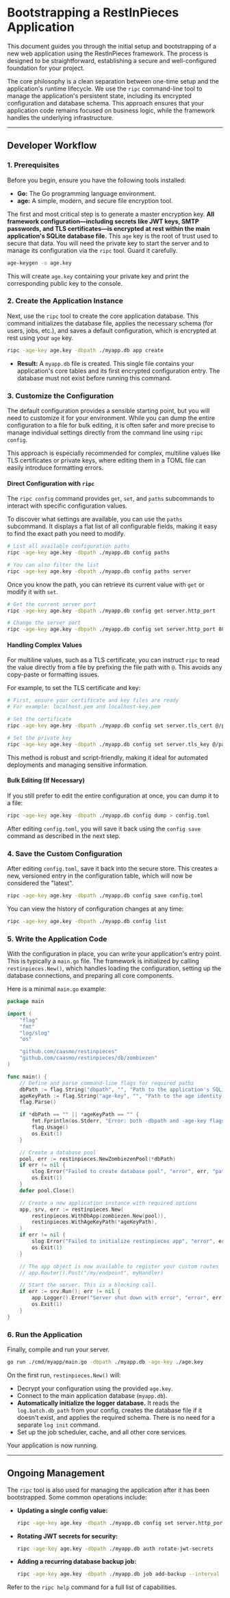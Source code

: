 # Bootstrapping a RestInPieces Application

This document guides you through the initial setup and bootstrapping of a new web application using the RestInPieces framework. The process is designed to be straightforward, establishing a secure and well-configured foundation for your project.

The core philosophy is a clean separation between one-time setup and the application's runtime lifecycle. We use the `ripc` command-line tool to manage the application's persistent state, including its encrypted configuration and database schema. This approach ensures that your application code remains focused on business logic, while the framework handles the underlying infrastructure.

---

## Developer Workflow

### 1. Prerequisites

Before you begin, ensure you have the following tools installed:

*   **Go:** The Go programming language environment.
*   **age:** A simple, modern, and secure file encryption tool.

The first and most critical step is to generate a master encryption key. **All framework configuration—including secrets like JWT keys, SMTP passwords, and TLS certificates—is encrypted at rest within the main application's SQLite database file.** This `age` key is the root of trust used to secure that data. You will need the private key to start the server and to manage its configuration via the `ripc` tool. Guard it carefully.

```bash
age-keygen -o age.key
```
This will create `age.key` containing your private key and print the corresponding public key to the console.

### 2. Create the Application Instance

Next, use the `ripc` tool to create the core application database. This command initializes the database file, applies the necessary schema (for users, jobs, etc.), and saves a default configuration, which is encrypted at rest using your `age` key.

```bash
ripc -age-key age.key -dbpath ./myapp.db app create
```

*   **Result:** A `myapp.db` file is created. This single file contains your application's core tables and its first encrypted configuration entry. The database must not exist before running this command.

### 3. Customize the Configuration

The default configuration provides a sensible starting point, but you will need to customize it for your environment. While you can dump the entire configuration to a file for bulk editing, it is often safer and more precise to manage individual settings directly from the command line using `ripc config`.

This approach is especially recommended for complex, multiline values like TLS certificates or private keys, where editing them in a TOML file can easily introduce formatting errors.

#### Direct Configuration with `ripc`

The `ripc config` command provides `get`, `set`, and `paths` subcommands to interact with specific configuration values.

To discover what settings are available, you can use the `paths` subcommand. It displays a flat list of all configurable fields, making it easy to find the exact path you need to modify.

```bash
# List all available configuration paths
ripc -age-key age.key -dbpath ./myapp.db config paths

# You can also filter the list
ripc -age-key age.key -dbpath ./myapp.db config paths server
```

Once you know the path, you can retrieve its current value with `get` or modify it with `set`.

```bash
# Get the current server port
ripc -age-key age.key -dbpath ./myapp.db config get server.http_port

# Change the server port
ripc -age-key age.key -dbpath ./myapp.db config set server.http_port 8081
```

#### Handling Complex Values

For multiline values, such as a TLS certificate, you can instruct `ripc` to read the value directly from a file by prefixing the file path with `@`. This avoids any copy-paste or formatting issues.

For example, to set the TLS certificate and key:
```bash
# First, ensure your certificate and key files are ready
# For example: localhost.pem and localhost-key.pem

# Set the certificate
ripc -age-key age.key -dbpath ./myapp.db config set server.tls_cert @/path/to/localhost.pem

# Set the private key
ripc -age-key age.key -dbpath ./myapp.db config set server.tls_key @/path/to/localhost-key.pem
```
This method is robust and script-friendly, making it ideal for automated deployments and managing sensitive information.

#### Bulk Editing (If Necessary)

If you still prefer to edit the entire configuration at once, you can dump it to a file:
```bash
ripc -age-key age.key -dbpath ./myapp.db config dump > config.toml
```
After editing `config.toml`, you will save it back using the `config save` command as described in the next step.

### 4. Save the Custom Configuration

After editing `config.toml`, save it back into the secure store. This creates a new, versioned entry in the configuration table, which will now be considered the "latest".

```bash
ripc -age-key age.key -dbpath ./myapp.db config save config.toml
```

You can view the history of configuration changes at any time:
```bash
ripc -age-key age.key -dbpath ./myapp.db config list
```

### 5. Write the Application Code

With the configuration in place, you can write your application's entry point. This is typically a `main.go` file. The framework is initialized by calling `restinpieces.New()`, which handles loading the configuration, setting up the database connections, and preparing all core components.

Here is a minimal `main.go` example:

```go
package main

import (
	"flag"
	"fmt"
	"log/slog"
	"os"

	"github.com/caasmo/restinpieces"
	"github.com/caasmo/restinpieces/db/zombiezen"
)

func main() {
	// Define and parse command-line flags for required paths
	dbPath := flag.String("dbpath", "", "Path to the application's SQLite database file.")
	ageKeyPath := flag.String("age-key", "", "Path to the age identity file (private key).")
	flag.Parse()

	if *dbPath == "" || *ageKeyPath == "" {
		fmt.Fprintln(os.Stderr, "Error: both -dbpath and -age-key flags are required.")
		flag.Usage()
		os.Exit(1)
	}

	// Create a database pool
	pool, err := restinpieces.NewZombiezenPool(*dbPath)
	if err != nil {
		slog.Error("Failed to create database pool", "error", err, "path", *dbPath)
		os.Exit(1)
	}
	defer pool.Close()

	// Create a new application instance with required options
	app, srv, err := restinpieces.New(
		restinpieces.WithDbApp(zombiezen.New(pool)),
		restinpieces.WithAgeKeyPath(*ageKeyPath),
	)
	if err != nil {
		slog.Error("Failed to initialize restinpieces app", "error", err)
		os.Exit(1)
	}

	// The app object is now available to register your custom routes
	// app.Router().Post("/my/endpoint", myHandler)

	// Start the server. This is a blocking call.
	if err := srv.Run(); err != nil {
		app.Logger().Error("Server shut down with error", "error", err)
		os.Exit(1)
	}
}
```

### 6. Run the Application

Finally, compile and run your server.

```bash
go run ./cmd/myapp/main.go -dbpath ./myapp.db -age-key ./age.key
```

On the first run, `restinpieces.New()` will:
*   Decrypt your configuration using the provided `age.key`.
*   Connect to the main application database (`myapp.db`).
*   **Automatically initialize the logger database.** It reads the `log.batch.db_path` from your config, creates the database file if it doesn't exist, and applies the required schema. There is no need for a separate `log init` command.
*   Set up the job scheduler, cache, and all other core services.

Your application is now running.

---

## Ongoing Management

The `ripc` tool is also used for managing the application after it has been bootstrapped. Some common operations include:

*   **Updating a single config value:**
    ```bash
    ripc -age-key age.key -dbpath ./myapp.db config set server.http_port 8081
    ```
*   **Rotating JWT secrets for security:**
    ```bash
    ripc -age-key age.key -dbpath ./myapp.db auth rotate-jwt-secrets
    ```
*   **Adding a recurring database backup job:**
    ```bash
    ripc -age-key age.key -dbpath ./myapp.db job add-backup --interval 24h
    ```

Refer to the `ripc help` command for a full list of capabilities.